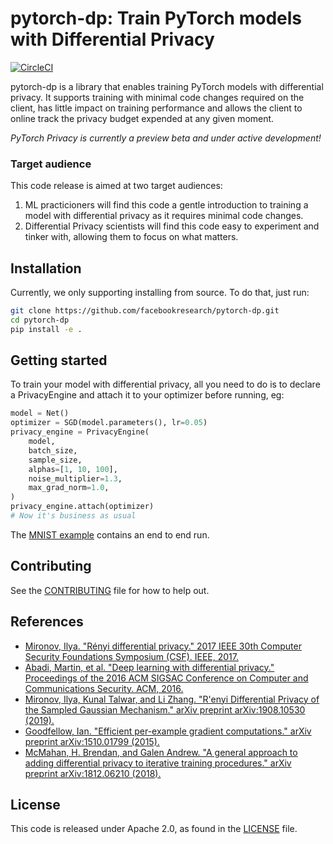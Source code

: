 # pytorch-dp: Train PyTorch models with Differential Privacy

[![CircleCI](https://circleci.com/gh/facebookresearch/pytorch-dp.svg?style=svg&circle-token=247aedbb579492ef94652ea93bbee4e169457795)](https://circleci.com/gh/facebookresearch/pytorch-dp)

pytorch-dp is a library that enables training PyTorch models with differential privacy. It supports training with minimal code changes required on the client, has little impact on training performance and allows the client to online track the privacy budget expended at any given moment.

*PyTorch Privacy is currently a preview beta and under active development!*

### Target audience
This code release is aimed at two target audiences:
1. ML practicioners will find this code a gentle introduction to training a model with differential privacy as it requires minimal code changes.
2. Differential Privacy scientists will find this code easy to experiment and tinker with, allowing them to focus on what matters.


## Installation
Currently, we only supporting installing from source. To do that, just run:

```bash
git clone https://github.com/facebookresearch/pytorch-dp.git
cd pytorch-dp
pip install -e .
```

## Getting started
To train your model with differential privacy, all you need to do is to declare a PrivacyEngine and attach it to your optimizer before running, eg:

```python
model = Net()
optimizer = SGD(model.parameters(), lr=0.05)
privacy_engine = PrivacyEngine(
    model,
    batch_size,
    sample_size,
    alphas=[1, 10, 100],
    noise_multiplier=1.3,
    max_grad_norm=1.0,
)
privacy_engine.attach(optimizer)
# Now it's business as usual
```
The [MNIST example](examples/mnist.py) contains an end to end run.

## Contributing
See the [CONTRIBUTING](CONTRIBUTING.md) file for how to help out.

## References

* [Mironov, Ilya. "Rényi differential privacy." 2017 IEEE 30th Computer Security Foundations Symposium (CSF). IEEE, 2017.](https://arxiv.org/abs/1702.07476)
* [Abadi, Martin, et al. "Deep learning with differential privacy." Proceedings of the 2016 ACM SIGSAC Conference on Computer and Communications Security. ACM, 2016.](https://arxiv.org/abs/1607.00133)
* [Mironov, Ilya, Kunal Talwar, and Li Zhang. "R\'enyi Differential Privacy of the Sampled Gaussian Mechanism." arXiv preprint arXiv:1908.10530 (2019).](https://arxiv.org/abs/1908.10530)
* [Goodfellow, Ian. "Efficient per-example gradient computations." arXiv preprint arXiv:1510.01799 (2015).](https://arxiv.org/abs/1510.01799)
* [McMahan, H. Brendan, and Galen Andrew. "A general approach to adding differential privacy to iterative training procedures." arXiv preprint arXiv:1812.06210 (2018).](https://arxiv.org/abs/1812.06210)

## License
This code is released under Apache 2.0, as found in the [LICENSE](LICENSE) file.
